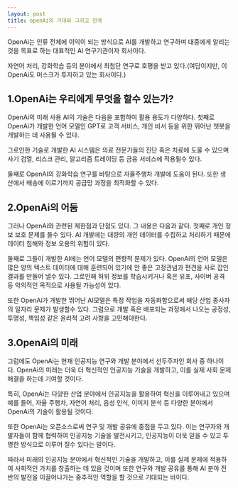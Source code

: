 ```yaml
---
layout: post
title: openAi의 기대와 그리고 한계
---
```


OpenAi는 인류 전체에 이익이 되는 방식으로 AI를 개발하고 연구하며 대중에게 알리는 것을 목표로 하는 대표적인 AI 연구기관이자 회사이다. 

자연어 처리, 강화학습 등의 분야에서 최첨단 연구로 호평을 받고 있다.(여담이지만, 이 OpenAi도 머스크가 투자하고 있는 회사이다.)



<h2>1.OpenAi는 우리에게 무엇을 할수 있는가?</h2>
OpenAi의 미래 사용 AI의 기술은 다음을 포함하여 활용 용도가 다양하다.
첫째로 OpenAi가 개발한 언어 모델인 GPT로 고객 서비스, 개인 비서 등을 위한 뛰어난 챗봇을 개발하는 데 사용될 수 있다.

그로인한 기술로 개발한 AI 시스템은 의료 전문가들의 진단 혹은 치료에 도울 수 있으며 사기 검열, 리스크 관리, 알고리즘 트레이딩 등 금융 서비스에 적용될수 있다.

둘째로 OpenAI의 강화학습 연구를 바탕으로 자율주행차 개발에 도움이 된다. 또한 생산에서 배송에 이르기까지 공급망 과정을 최적화할 수 있다.



<h2>2.OpenAi의 어둠</h2>
그러나 OpenAi와 관련된 제한점과 단점도 있다. 그 내용은 다음과 같다.
첫째로 개인 정보 보호 문제를 들수 있다. AI 개발에는 대량의 개인 데이터를 수집하고 처리하기 때문에 데이터 침해와 정보 오용의 위험이 있다.

둘째로 그들이 개발한 AI에는 언어 모델의 편향적 문제가 있다. OpenAi의 언어 모델은 많은 양의 텍스트 데이터에 대해 훈련되어 있기에 안 좋은 고정관념과 편견을 사로 잡인 결과를 만들어 낼수 있다. 그로인해 허위 정보를 학습시키거나 혹은 유포, 사이버 공격 등 악의적인 목적으로 사용될 가능성이 있다.

또한 OpenAi가 개발한 뛰어난 AI모델은 특정 작업을 자동화함으로써 해당 산업 종사자의 일자리 문제가 발생할수 있다. 그럼으로 개발 혹은 배포되는 과정에서 나오는 공정성, 투명성, 책임성 같은 윤리적 고려 사항을 고민해야한다.




<h2>3.OpenAi의 미래</h2>
그럼에도 OpenAi는 현재 인공지능 연구와 개발 분야에서 선두주자인 회사 중 하나이다. OpenAi의 미래는 더욱 더 혁신적인 인공지능 기술을 개발하고, 이를 실제 사회 문제 해결을 하는데 기여할 것이다. 

특히, OpenAi는 다양한 산업 분야에서 인공지능을 활용하여 혁신을 이루어내고 있으며 예를 들어, 자율 주행차, 자연어 처리, 음성 인식, 이미지 분석 등 다양한 분야에서 OpenAi의 기술이 활용될 것이다.

또한 OpenAi는 오픈소스로써 연구 및 개발 공유에 중점을 두고 있다. 이는 연구자와 개발자들이 함께 협력하여 인공지능 기술을 발전시키고, 인공지능이 더욱 믿을 수 있고 투명한 방식으로 이루어 질수 있다는 말이다.

따라서 미래의 인공지능 분야에서 혁신적인 기술을 개발하고, 이를 실제 문제에 적용하여 사회적인 가치를 창출하는 데 있을 것이며 또한 연구와 개발 공유를 통해 AI 분야 전반의 발전을 이끌어나가는 중추적인 역할을 할 것으로 기대되는 바이다.